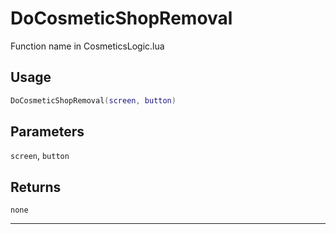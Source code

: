 # DoCosmeticShopRemoval
Function name in CosmeticsLogic.lua
## Usage
```lua
DoCosmeticShopRemoval(screen, button)
```
## Parameters
`screen`, `button`
## Returns
`none`

---